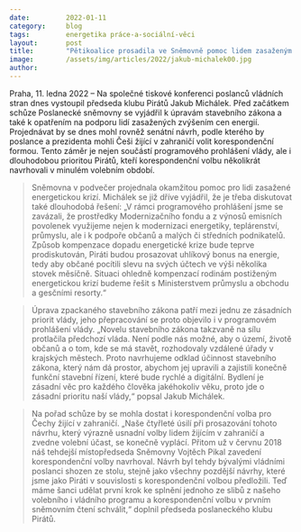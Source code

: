 ```yaml
---
date:         2022-01-11
category:     blog
tags:         energetika práce-a-sociální-věci
layout:       post
title:        "Pětikoalice prosadila ve Sněmovně pomoc lidem zasaženým energetickou krizí. Bojuje i za korespondenční volbu a zrychlení a usnadnění stavebního řízení"
image:        /assets/img/articles/2022/jakub-michalek00.jpg
author:       
---
```



Praha, 11. ledna 2022 – Na společné tiskové konferenci poslanců vládních stran dnes vystoupil předseda klubu Pirátů Jakub Michálek. Před začátkem schůze Poslanecké sněmovny se vyjádřil k úpravám stavebního zákona a také k opatřením na podporu lidí zasažených zvýšením cen energií. Projednávat by se dnes mohl rovněž senátní návrh, podle kterého by poslance a prezidenta mohli Češi žijící v zahraničí volit korespondenční formou. Tento záměr je nejen součástí programového prohlášení vlády, ale i dlouhodobou prioritou Pirátů, kteří korespondenční volbu několikrát navrhovali v minulém volebním období.

> Sněmovna v podvečer projednala okamžitou pomoc pro lidi zasažené energetickou krizí. Michálek se již dříve vyjádřil, že je třeba diskutovat také dlouhodobá řešení: „V rámci programového prohlášení jsme se zavázali, že prostředky Modernizačního fondu a z výnosů emisních povolenek využijeme nejen k modernizaci energetiky, teplárenství, průmyslu, ale i k podpoře občanů a malých či středních podnikatelů. Způsob kompenzace dopadu energetické krize bude teprve prodiskutován, Piráti budou prosazovat uhlíkový bonus na energie, tedy aby občané pocítili slevu na svých účtech ve výši několika stovek měsíčně. Situaci ohledně kompenzací rodinám postiženým energetickou krizí budeme řešit s Ministerstvem průmyslu a obchodu a gesčními resorty.“

> Úprava zpackaného stavebního zákona patří mezi jednu ze zásadních priorit vlády, jeho přepracování se proto objevilo i v programovém prohlášení vlády. „Novelu stavebního zákona takzvaně na sílu protlačila předchozí vláda. Není podle nás možné, aby o území, životě občanů a o tom, kde se má stavět, rozhodovaly vzdálené úřady v krajských městech. Proto navrhujeme odklad účinnost stavebního zákona, který nám dá prostor, abychom jej upravili a zajistili konečně funkční stavební řízení, které bude rychlé a digitální. Bydlení je zásadní věc pro každého člověka jakéhokoliv věku, proto jde o zásadní prioritu naší vlády,“ popsal Jakub Michálek.

> Na pořad schůze by se mohla dostat i korespondenční volba pro Čechy žijící v zahraničí. „Naše čtyřleté úsilí při prosazování tohoto návrhu, který výrazně usnadní volby lidem žijícím v zahraničí a zvedne volební účast, se konečně vyplácí. Přitom už v červnu 2018 náš tehdejší místopředseda Sněmovny Vojtěch Pikal zavedení korespondenční volby navrhoval. Návrh byl tehdy bývalými vládními poslanci shozen ze stolu, stejně jako všechny pozdější návrhy, které jsme jako Piráti v souvislosti s korespondenční volbou předložili. Teď máme šanci udělat první krok ke splnění jednoho ze slibů z našeho volebního i vládního programu a korespondenční volbu v prvním sněmovním čtení schválit,“ doplnil předseda poslaneckého klubu Pirátů. 

 
